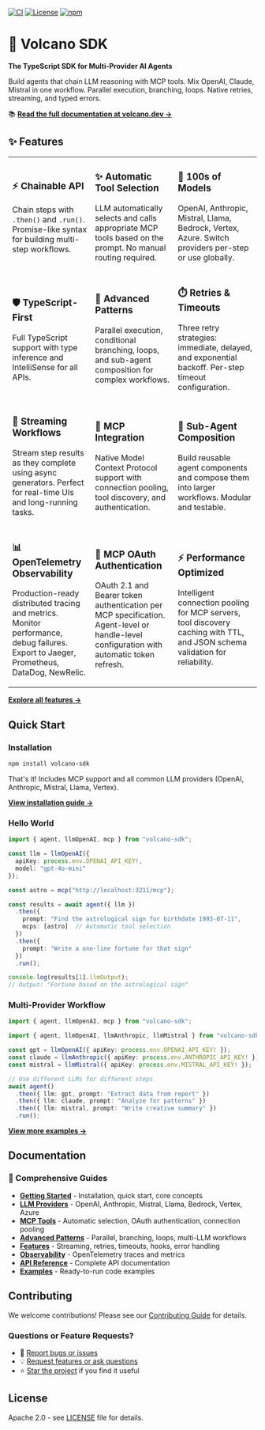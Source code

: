 [![CI](https://github.com/Kong/volcano-sdk/actions/workflows/ci.yml/badge.svg)](https://github.com/Kong/volcano-sdk/actions/workflows/ci.yml)
[![License](https://img.shields.io/badge/License-Apache_2.0-blue.svg)](LICENSE)
[![npm](https://img.shields.io/npm/v/volcano-sdk.svg)](https://www.npmjs.com/package/volcano-sdk)

# 🌋 Volcano SDK

**The TypeScript SDK for Multi-Provider AI Agents**

Build agents that chain LLM reasoning with MCP tools. Mix OpenAI, Claude, Mistral in one workflow. Parallel execution, branching, loops. Native retries, streaming, and typed errors.

📚 **[Read the full documentation at volcano.dev →](https://volcano.dev/)**

## ✨ Features

<table>
<tr>
<td width="33%">

### ⚡️ Chainable API
Chain steps with `.then()` and `.run()`. Promise-like syntax for building multi-step workflows.

</td>
<td width="33%">

### ✨ Automatic Tool Selection
LLM automatically selects and calls appropriate MCP tools based on the prompt. No manual routing required.

</td>
<td width="33%">

### 🔧 100s of Models
OpenAI, Anthropic, Mistral, Llama, Bedrock, Vertex, Azure. Switch providers per-step or use globally.

</td>
</tr>

<tr>
<td width="33%">

### 🛡️ TypeScript-First
Full TypeScript support with type inference and IntelliSense for all APIs.

</td>
<td width="33%">

### 🔄 Advanced Patterns
Parallel execution, conditional branching, loops, and sub-agent composition for complex workflows.

</td>
<td width="33%">

### ⏱️ Retries & Timeouts
Three retry strategies: immediate, delayed, and exponential backoff. Per-step timeout configuration.

</td>
</tr>

<tr>
<td width="33%">

### 📡 Streaming Workflows
Stream step results as they complete using async generators. Perfect for real-time UIs and long-running tasks.

</td>
<td width="33%">

### 🎯 MCP Integration
Native Model Context Protocol support with connection pooling, tool discovery, and authentication.

</td>
<td width="33%">

### 🧩 Sub-Agent Composition
Build reusable agent components and compose them into larger workflows. Modular and testable.

</td>
</tr>

<tr>
<td width="33%">

### 📊 OpenTelemetry Observability
Production-ready distributed tracing and metrics. Monitor performance, debug failures. Export to Jaeger, Prometheus, DataDog, NewRelic.

</td>
<td width="33%">

### 🔐 MCP OAuth Authentication
OAuth 2.1 and Bearer token authentication per MCP specification. Agent-level or handle-level configuration with automatic token refresh.

</td>
<td width="33%">

### ⚡ Performance Optimized
Intelligent connection pooling for MCP servers, tool discovery caching with TTL, and JSON schema validation for reliability.

</td>
</tr>
</table>

**[Explore all features →](https://volcano.dev/docs/)**

## Quick Start

### Installation

```bash
npm install volcano-sdk
```

That's it! Includes MCP support and all common LLM providers (OpenAI, Anthropic, Mistral, Llama, Vertex).

**[View installation guide →](https://volcano.dev/docs/index.html#installation)**

### Hello World

```ts
import { agent, llmOpenAI, mcp } from "volcano-sdk";

const llm = llmOpenAI({ 
  apiKey: process.env.OPENAI_API_KEY!, 
  model: "gpt-4o-mini" 
});

const astro = mcp("http://localhost:3211/mcp");

const results = await agent({ llm })
  .then({ 
    prompt: "Find the astrological sign for birthdate 1993-07-11",
    mcps: [astro]  // Automatic tool selection
  })
  .then({ 
    prompt: "Write a one-line fortune for that sign" 
  })
  .run();

console.log(results[1].llmOutput);
// Output: "Fortune based on the astrological sign"
```

### Multi-Provider Workflow

```ts
import { agent, llmOpenAI, mcp } from "volcano-sdk";

import { agent, llmOpenAI, llmAnthropic, llmMistral } from "volcano-sdk";

const gpt = llmOpenAI({ apiKey: process.env.OPENAI_API_KEY! });
const claude = llmAnthropic({ apiKey: process.env.ANTHROPIC_API_KEY! });
const mistral = llmMistral({ apiKey: process.env.MISTRAL_API_KEY! });

// Use different LLMs for different steps
await agent()
  .then({ llm: gpt, prompt: "Extract data from report" })
  .then({ llm: claude, prompt: "Analyze for patterns" })
  .then({ llm: mistral, prompt: "Write creative summary" })
  .run();
```

**[View more examples →](https://volcano.dev/docs/examples.html)**

## Documentation

### 📖 Comprehensive Guides
- **[Getting Started](https://volcano.dev/docs/)** - Installation, quick start, core concepts
- **[LLM Providers](https://volcano.dev/docs/providers.html)** - OpenAI, Anthropic, Mistral, Llama, Bedrock, Vertex, Azure
- **[MCP Tools](https://volcano.dev/docs/mcp-tools.html)** - Automatic selection, OAuth authentication, connection pooling
- **[Advanced Patterns](https://volcano.dev/docs/patterns.html)** - Parallel, branching, loops, multi-LLM workflows
- **[Features](https://volcano.dev/docs/features.html)** - Streaming, retries, timeouts, hooks, error handling
- **[Observability](https://volcano.dev/docs/observability.html)** - OpenTelemetry traces and metrics
- **[API Reference](https://volcano.dev/docs/api.html)** - Complete API documentation
- **[Examples](https://volcano.dev/docs/examples.html)** - Ready-to-run code examples

## Contributing

We welcome contributions! Please see our [Contributing Guide](CONTRIBUTING.md) for details.

### Questions or Feature Requests?

- 📝 [Report bugs or issues](https://github.com/Kong/volcano-sdk/issues)
- 💡 [Request features or ask questions](https://github.com/Kong/volcano-sdk/discussions)
- ⭐ [Star the project](https://github.com/Kong/volcano-sdk) if you find it useful

## License

Apache 2.0 - see [LICENSE](LICENSE) file for details.

